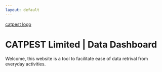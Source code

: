 ```yaml
---
layout: default
---
```

[catpest logo](https://github.com/catpest/executive-reports/blob/master/images/Favicon1.png)
# CATPEST Limited | Data Dashboard

Welcome, this website is a tool to facilitate ease of data retrival from everyday activities.

